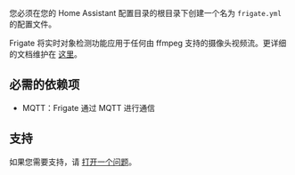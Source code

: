 您必须在您的 Home Assistant 配置目录的根目录下创建一个名为 `frigate.yml` 的配置文件。

Frigate 将实时对象检测功能应用于任何由 ffmpeg 支持的摄像头视频流。更详细的文档维护在 [这里](https://docs.frigate.video)。

## 必需的依赖项

- MQTT：Frigate 通过 MQTT 进行通信

## 支持

如果您需要支持，请 [打开一个问题](https://github.com/blakeblackshear/frigate/issues/new/choose)。